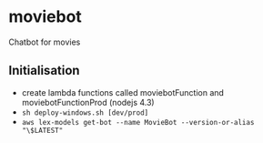 # moviebot
Chatbot for movies

## Initialisation

- create lambda functions called moviebotFunction and moviebotFunctionProd (nodejs 4.3)
- `sh deploy-windows.sh [dev/prod]`
- `aws lex-models get-bot --name MovieBot --version-or-alias "\$LATEST"`
